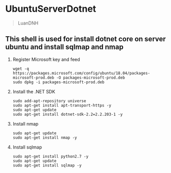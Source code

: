 # UbuntuServerDotnet
> LuanDNH
## This shell is used for install dotnet core on server ubuntu and install sqlmap and nmap

1. Register Microsoft key and feed
    ```
    wget -q https://packages.microsoft.com/config/ubuntu/18.04/packages-microsoft-prod.deb -O packages-microsoft-prod.deb
    sudo dpkg -i packages-microsoft-prod.deb
    ```
2. Install the .NET SDK
    ```
    sudo add-apt-repository universe
    sudo apt-get install apt-transport-https -y
    sudo apt-get update
    sudo apt-get install dotnet-sdk-2.2=2.2.203-1 -y
    ```
3. Install nmap
    ```
    sudo apt-get update
    sudo apt-get install nmap -y
    ```
4. Install sqlmap
    ```
    sudo apt-get install python2.7 -y
    sudo apt-get update
    sudo apt-get install sqlmap -y
    ```    
